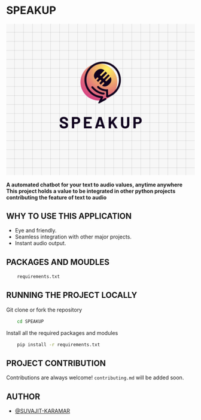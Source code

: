 
# SPEAKUP

![LOGO](./LOGO.png)

**A automated chatbot for your text to audio values, anytime anywhere**
**This project holds a value to be integrated in other python projects contributing the feature of text to audio**


## WHY TO USE THIS APPLICATION

- Eye and friendly.
- Seamless integration with other major projects.
- Instant audio output.



## PACKAGES AND MOUDLES

```bash
    requirements.txt
```


## RUNNING THE PROJECT LOCALLY

Git clone or fork the repository

```bash
    cd SPEAKUP
```
Install all the required packages and modules
```bash
    pip install -r requirements.txt
```


## PROJECT CONTRIBUTION

Contributions are always welcome!
`contributing.md` will be added soon.

## AUTHOR

- [@SUVAJIT-KARAMAR](https://github.com/SUVAJIT-KARMAKAR)

